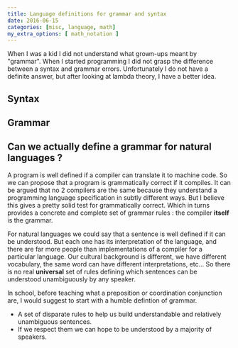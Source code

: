 ```yaml
---
title: Language definitions for grammar and syntax
date: 2016-06-15
categories: [misc, language, math]
my_extra_options: [ math_notation ]
---
```


When I was a kid I did not understand what grown-ups meant by "grammar".
When I started programming I did not grasp the difference between a syntax and grammar errors.
Unfortunately I do not have a definite answer, but after looking at lambda theory, I have a better idea.

## Syntax 

## Grammar

## Can we actually **define** a grammar for natural languages ?

A program is well defined if a compiler can translate it to machine code. So we can propose that a program is grammatically correct if it compiles. It can be argued that no 2 compilers are the same because they understand a programming language specification in subtly different ways. But I believe this gives a pretty solid test for grammatically correct. Which in turns provides a concrete and complete set of grammar rules : the compiler **itself** is the grammar.

For natural languages we could say that a sentence is well defined if it can be understood. But each one has its interpretation of the language, and there are far more people than implementations of a compiler for a particular language. Our cultural background is different, we have different vocabulary, the same word can have different interpretations, etc... So there is no real **universal** set of rules defining which sentences can be understood unambiguously by any speaker.

In school, before teaching what a preposition or coordination conjunction are, I would suggest to start with a humble defintion of grammar. 

* A set of disparate rules to help us build understandable and relatively unambiguous sentences. 
* If we respect them we can hope to be understood by a majority of speakers.

